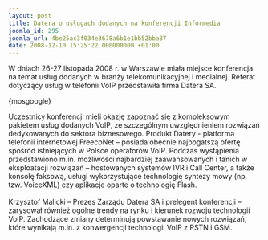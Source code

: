 ```yaml
---
layout: post
title: Datera o usługach dodanych na konferencji Informedia
joomla_id: 295
joomla_url: 4be25ac3f034e3678a6b1e1bb52bba87
date: 2008-12-10 15:25:22.000000000 +01:00
---
```

W dniach 26-27 listopada 2008 r. w Warszawie miała miejsce konferencja na temat usług dodanych w branży telekomunikacyjnej i medialnej. Referat dotyczący usług w telefonii VoIP przedstawiła firma Datera SA.<p>{mosgoogle}</p><p>Uczestnicy konferencji mieli okazję zapoznać się z kompleksowym pakietem usług dodanych VoIP, ze szczeg&oacute;lnym uwzględnieniem rozwiązań dedykowanych do sektora biznesowego. Produkt Datery - platforma telefonii internetowej FreecoNet &ndash; posiada obecnie najbogatszą ofertę spośr&oacute;d istniejących w Polsce operator&oacute;w VoIP. Podczas wystąpienia przedstawiono m.in. możliwości najbardziej zaawansowanych i tanich w eksploatacji rozwiązań &ndash; hostowanych system&oacute;w IVR i Call Center, a także konsolę faksową, usługi wykorzystujące technologię syntezy mowy (np. tzw. VoiceXML) czy aplikacje oparte o technologię Flash.<br /><br />Krzysztof Malicki &ndash; Prezes Zarządu Datera SA i prelegent konferencji &ndash; zarysował r&oacute;wnież og&oacute;lne trendy na rynku i kierunek rozwoju technologii VoIP. Zachodzące zmiany determinują powstawanie nowych rozwiązań, kt&oacute;re wynikają m.in. z konwergencji technologii VoIP z PSTN i GSM.</p>
